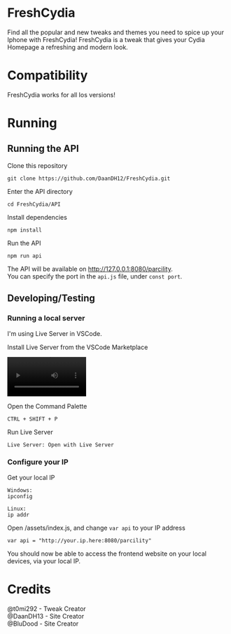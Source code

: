 # FreshCydia

Find all the popular and new tweaks and themes you need to spice up your Iphone with FreshCydia! FreshCydia is a tweak that gives your Cydia Homepage a refreshing and modern look.

# Compatibility 

FreshCydia works for all Ios versions!

# Running
## Running the API

Clone this repository
```
git clone https://github.com/DaanDH12/FreshCydia.git
```
Enter the API directory
```
cd FreshCydia/API
```

Install dependencies
```
npm install
```

Run the API
```
npm run api
```

The API will be available on <http://127.0.0.1:8080/parcility>.
<br>
You can specify the port in the `api.js` file, under `const port`.

## Developing/Testing
### Running a local server
I'm using Live Server in VSCode.

Install Live Server from the VSCode Marketplace

<video src='live-server.mp4' width=180></video>

Open the Command Palette
```
CTRL + SHIFT + P
```

Run Live Server
```
Live Server: Open with Live Server
```

### Configure your IP
Get your local IP
```
Windows:
ipconfig

Linux:
ip addr
```

Open /assets/index.js, and change `var api` to your IP address
```
var api = "http://your.ip.here:8080/parcility"
```

You should now be able to access the frontend website on your local devices, via your local IP.

# Credits 

@t0mi292 - Tweak Creator <br>
@DaanDH13 - Site Creator <br>
@BluDood - Site Creator <br>


